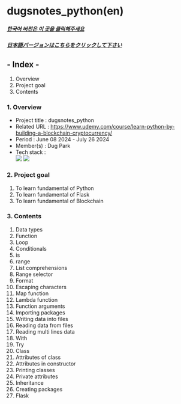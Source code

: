 # dugsnotes_python(en)

##### [한국어 버전은 이 곳을 클릭해주세요](README.md)

##### [日本語バージョンはこちらをクリックして下さい](README_JP.md)

## - Index -

1. Overview
2. Project goal
3. Contents
   </br>

### 1. Overview

- Project title : dugsnotes_python
- Related URL : https://www.udemy.com/course/learn-python-by-building-a-blockchain-cryptocurrency/
- Period : June 08 2024 - July 26 2024
- Member(s) : Dug Park
- Tech stack : </br>
  <img src="https://img.shields.io/badge/python-3776AB?style=for-the-badge&logo=python&logoColor=white">
  <img src="https://img.shields.io/badge/flask-000000?style=for-the-badge&logo=flask&logoColor=white">
  </br>

### 2. Project goal

1. To learn fundamental of Python
2. To learn fundamental of Flask
3. To learn fundamental of Blockchain
   </br>

### 3. Contents

1. Data types
2. Function
3. Loop
4. Conditionals
5. is
6. range
7. List comprehensions
8. Range selector
9. Format
10. Escaping characters
11. Map function
12. Lambda function
13. Function arguments
14. Importing packages
15. Writing data into files
16. Reading data from files
17. Reading multi lines data
18. With
19. Try
20. Class
21. Attributes of class
22. Attributes in constructor
23. Printing classes
24. Private attributes
25. Inheritance
26. Creating packages
27. Flask
    </br>
